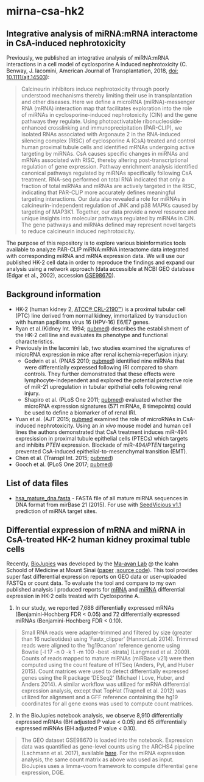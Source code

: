 # mirna-csa-hk2
## Integrative analysis of miRNA:mRNA interactome in CsA-induced nephrotoxicity
Previously, we published an integrative analysis of miRNA:mRNA interactions in a cell model of cyclosporine A induced nephrotoxicity (C. Benway, J. Iacomini, American Journal of Transplantation, 2018, [doi: 10.1111/ajt.14503](https://www.ncbi.nlm.nih.gov/pubmed/28925592)):
>Calcineurin inhibitors induce nephrotoxicity through poorly understood mechanisms thereby limiting their use in transplantation and other diseases. Here we define a microRNA (miRNA)-messenger RNA (mRNA) interaction map that facilitates exploration into the role of miRNAs in cyclosporine-induced nephrotoxicity (CIN) and the gene pathways they regulate. Using photoactivatable ribonucleoside-enhanced crosslinking and immunoprecipitation (PAR-CLIP), we isolated RNAs associated with Argonaute 2 in the RNA-induced silencing complex (RISC) of cyclosporine A (CsA) treated and control human proximal tubule cells and identified mRNAs undergoing active targeting by miRNAs. CsA causes specific changes in miRNAs and mRNAs associated with RISC, thereby altering post-transcriptional regulation of gene expression. Pathway enrichment analysis identified canonical pathways regulated by miRNAs specifically following CsA treatment. RNA-seq performed on total RNA indicated that only a fraction of total miRNAs and mRNAs are actively targeted in the RISC, indicating that PAR-CLIP more accurately defines meaningful targeting interactions. Our data also revealed a role for miRNAs in calcineurin-independent regulation of JNK and p38 MAPKs caused by targeting of MAP3K1. Together, our data provide a novel resource and unique insights into molecular pathways regulated by miRNAs in CIN. The gene pathways and miRNAs defined may represent novel targets to reduce calcineurin induced nephrotoxicity.

The purpose of this repository is to explore various bioinformatics tools available to analyze PAR-CLIP miRNA:mRNA interactome data integrated with corresponding miRNA and mRNA expression data. We will use our published HK-2 cell data in order to reproduce the findings and expand our analysis using a network approach (data accessible at NCBI GEO database (Edgar et al., 2002), accession [GSE98670](https://www.ncbi.nlm.nih.gov/geo/query/acc.cgi?acc=GSE98670)). 

## Background information
- HK-2 (human kidney 2, [ATCC® CRL-2190™](https://www.atcc.org/products/all/CRL-2190.aspx)) is a proximal tubular cell (PTC) line derived from normal kidney, immortalized by transduction with human papilloma virus 16 (HPV-16) E6/E7 genes.
- Ryan et al.(Kidney Int. 1994; [pubmed](https://www.ncbi.nlm.nih.gov/pubmed/8127021)) describes the establishment of the HK-2 cell line and evaluates its phenotype and functional characteristics.
- Previously in the Iacomini lab, two studies examined the signatures of microRNA expression in mice after renal ischemia-reperfusion injury:
  - Godwin et al. (PNAS 2010; [pubmed](https://www.ncbi.nlm.nih.gov/pubmed/20651252)) identified nine miRNAs that were differentially expressed following IRI compared to sham controls. They further demonstrated that these effects were lymphocyte-independent and explored the potential protective role of miR-21 upregulation in tubular epithelial cells following renal injury. 
  - Shapiro et al. (PLoS One 2011; [pubmed](https://www.ncbi.nlm.nih.gov/pubmed/21887224)) evaluated whether the microRNA expression signatures (571 miRNAs, 8 timepoints) could be used to define a biomarker of of renal IRI.
- Yuan et al. (AJT 2015; [pubmed](https://www.ncbi.nlm.nih.gov/pubmed/25854542) examined the role of microRNAs in CsA-induced nephrotoxicity. Using an *in vivo* mouse model and human cell lines the authors demonstrated that CsA treatment induces miR-494 expresission in proximal tubule epithelial cells (PTECs) which targets and inhibits *PTEN* expression. Blockade of miR-494/*PTEN* targeting prevented CsA-induced epithelial-to-mesenchymal transition (EMT).  
- Chen et al. (Transpl Int. 2015; [pubmed](https://www.ncbi.nlm.nih.gov/pubmed/25266172))
- Gooch et al. (PLoS One 2017; [pubmed](https://www.ncbi.nlm.nih.gov/pubmed/28414804))

## List of data files
- [hsa_mature_dna.fasta](https://github.com/cbenway/mirna-csa-hk2/blob/master/hsa_mature_dna.fasta) - FASTA file of all mature miRNA sequences in DNA format from mirBase 21 (2015). For use with [SeedVicious v1.1](https://seedvicious.essex.ac.uk/) prediction of miRNA target sites.

## Differential expression of mRNA and miRNA in CsA-treated HK-2 human kidney proximal tuble cells
Recently, [BioJupies](https://amp.pharm.mssm.edu/biojupies/) was developed by the [Ma-ayan Lab](http://icahn.mssm.edu/research/labs/maayan-laboratory) @ the Icahn Schoold of Medicine at Mount Sinai ([paper](pubmed...) ;[source code](https://github.com/MaayanLab/biojupies)). This tool provides super fast differential expression reports on GEO data or user-uploaded FASTQs or count data. To evaluate the tool and compare to my own published analysis I produced reports for [mRNA](https://amp.pharm.mssm.edu/biojupies/notebook/UyVNJKXtV) and [miRNA](https://amp.pharm.mssm.edu/biojupies/notebook/6ohGMu6LB) differential expression in HK-2 cells treated with Cyclosporine A.
1. In our study, we reported 7,688 differentially expressed mRNAs (Benjamini-Hochberg FDR < 0.05) and 72 differentially expressed miRNAs (Benjamini-Hochberg FDR < 0.10).
  >Small RNA reads were adapter-trimmed and filtered by size (greater than 16 nucleotides) using ‘Fastx_clipper’ (HannonLab 2014). Trimmed reads were aligned to the ‘hg19canon’ reference genome using Bowtie [-l 17 -n 0 -k 1 -m 100 -best -strata]
(Langmead et al. 2009). Counts of reads mapped to mature miRNAs (miRBase v21) were then computed using the count feature of HTSeq (Anders, Pyl, and Huber 2015). Count matrices were used to detect differentially expressed genes using the R package ‘DESeq2’ (Michael I Love, Huber, and Anders 2014). A similar workflow was utilized for mRNA differential expression analysis, except that TopHat (Trapnell et al. 2012) was utilized for alignment and a GFF reference containing the hg19 coordinates for all gene exons was used to compute count matrices.
2. In the BioJupies notebook analysis, we observe 8,910 differentially expressed mRNAs (BH adjusted P value < 0.05) and 65 differentially expressed miRNAs (BH adjusted P value < 0.10).
  > The GEO dataset GSE98670 is loaded into the notebook. Expression data was quantified as gene-level counts using the ARCHS4 pipeline (Lachmann et al. 2017), available [here](http://amp.pharm.mssm.edu/archs4/). For the miRNA expression analysis, the same count matrix as above was used as input. BioJupies uses a limma-voom framework to compute differential gene expression, DGE.
